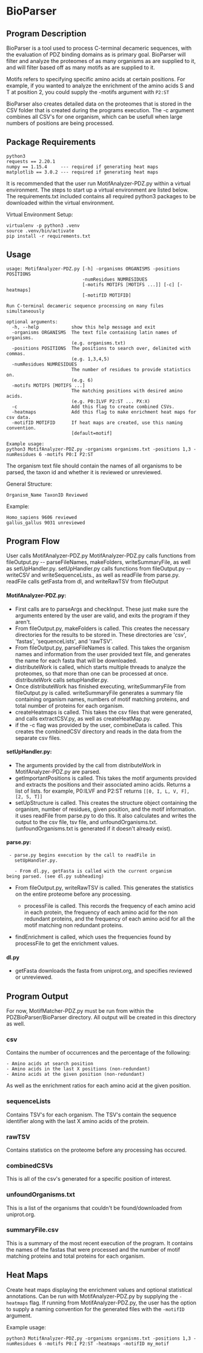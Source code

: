 # BioParser
## Program Description

BioParser is a tool used to process C-terminal decameric sequences,
with the evaluation of PDZ binding domains as is primary
goal. BioParser will filter and analyze the proteomes of as many
organisms as are supplied to it, and will filter based off as many
motifs as are supplied to it.

Motifs refers to specifying specific amino acids at certain
positions. For example, if you wanted to analyze the enrichment of the
amino acids S and T at position 2, you could supply the -motifs
argument with ``` P2:ST ```

BioParser also creates detailed data on the proteomes that is stored
in the CSV folder that is created during the programs execution. The
-c argument combines all CSV's for one organism, which can be usefull
when large numbers of positions are being processed.

## Package Requirements
```
python3
requests == 2.20.1
numpy == 1.15.4     --- required if generating heat maps
matplotlib == 3.0.2 --- required if generating heat maps
```

It is recommended that the user run MotifAnalyzer-PDZ.py within a
virtual environment.  The steps to start up a virtual environment are
listed below. The requirements.txt included contains all required
python3 packages to be downloaded within the virtual environment.

Virtual Environment Setup:
```
virtualenv -p python3 .venv
source .venv/bin/activate
pip install -r requirements.txt
```

## Usage
```
usage: MotifAnalyzer-PDZ.py [-h] -organisms ORGANISMS -positions POSITIONS
                            -numResidues NUMRESIDUES
                            [-motifs MOTIFS [MOTIFS ...]] [-c] [-heatmaps]
                            [-motifID MOTIFID]

Run C-terminal decameric sequence processing on many files simultaneously

optional arguments:
  -h, --help            show this help message and exit
  -organisms ORGANISMS  The text file containing latin names of organisms.
                        (e.g. organisms.txt)
  -positions POSITIONS  The positions to search over, delimited with commas.
                        (e.g. 1,3,4,5)
  -numResidues NUMRESIDUES
                        The number of residues to provide statistics on.
                        (e.g. 6)
  -motifs MOTIFS [MOTIFS ...]
                        The matching positions with desired amino acids. 
                        (e.g. P0:ILVF P2:ST ... PX:X)
  -c                    Add this flag to create combined CSVs.
  -heatmaps             Add this flag to make enrichment heat maps for csv data.
  -motifID MOTIFID      If heat maps are created, use this naming convention.
                        [default=motif]
```

```
Example usage:
python3 MotifAnalyzer-PDZ.py -organisms organisms.txt -positions 1,3 -numResidues 6 -motifs P0:I P2:ST
```

The organism text file should contain the names of all organisms to be parsed, the taxon id and whether it is reviewed or unreviewed.

General Structure:
```
Organism_Name TaxonID Reviewed
```

Example:
```
Homo_sapiens 9606 reviewed
gallus_gallus 9031 unreviewed
```

## Program Flow
User calls MotifAnalyzer-PDZ.py
MotifAnalyzer-PDZ.py calls functions from fileOutput.py -- parseFileNames, makeFolders, writeSummaryFile, as well as setUpHandler.py.
setUpHandler.py calls functions from fileOutput.py -- writeCSV and writeSequenceLists., as well as readFile from parse.py.
readFile calls getFasta from dl, and writeRawTSV from fileOutput
#### MotifAnalyzer-PDZ.py:

  - First calls are to parseArgs and checkInput. These just make sure the arguments entered by the user are valid, and exits the program if they aren't.
  - From fileOutput.py, makeFolders is called. This creates the necessary directories for the results to be stored in. These directories are 'csv', 'fastas', 'sequenceLists', and 'rawTSV'.
  - From fileOutput.py, parseFileNames is called. This takes the organism names and information from the user provided text file, and generates the name for each fasta that will be downloaded.
  - distributeWork is called, which starts multiple threads to analyze the proteomes, so that more than one can be processed at once. distributeWork calls setupHandler.py.
  - Once distributeWork has finished executing, writeSummaryFile from fileOutput.py is called. writeSummaryFile generates a summary file containing organism names, numbers of motif matching proteins, and total number of proteins for each organism.
  - createHeatmaps is called. This takes the csv files that were generated, and calls extractCSV.py, as well as createHeatMap.py.
  - if the -c flag was provided by the user, combineData is called. This creates the combinedCSV directory and reads in the data from the separate csv files.

#### setUpHandler.py:

  - The arguments provided by the call from distributeWork in MotifAnalyzer-PDZ.py are parsed.
  - getImportantPositions is called. This takes the motif arguments provided and extracts the positions and their associated amino acids. Returns a list of lists. for example, P0:ILVF and P2:ST returns ```[[0, I, L, V, F], [2, S, T]]```
  - setUpStructure is called. This creates the structure object containing the organism, number of residues, given position, and the motif information. it uses readFile from parse.py to do this. It also calculates and writes the output to the csv file, tsv file, and unfoundOrganisms.txt. (unfoundOrganisms.txt is generated if it doesn't already exist).

#### parse.py:

     - parse.py begins execution by the call to readFile in
       setUpHandler.py.

       - From dl.py, getFasta is called with the current organism
    being parsed. (see dl.py subheading)

  - From fileOutput.py, writeRawTSV is called. This generates the
    statistics on the entire proteome before any processing.

    - processFile is called. This records the frequency of each amino acid in each protein, the frequency of each amino acid for the non redundant proteins, and the frequency  of each amino acid for all the motif matching non redundant proteins.

- findEnrichment is called, which uses the frequencies found by processFile to get the enrichment values.

#### dl.py

  - getFasta downloads the fasta from uniprot.org, and specifies reviewed or unreviewed.

## Program Output
  For now, MotifMatcher-PDZ.py must be run from within the PDZBioParser/BioParser directory. All output will be created in this directory as well.

### csv
  Contains the number of occurrences and the percentage of the following:
  
    - Amino acids at search position
    - Amino acids in the last X positions (non-redundant)
    - Amino acids at the given position (non-redundant)
    
   As well as the enrichment ratios for each amino acid at the given position.

### sequenceLists
  Contains TSV's for each organism. The TSV's contain the sequence identifier along with the last X amino acids of the protein.

### rawTSV
  Contains statistics on the proteome before any processing has occured.

### combinedCSVs
  This is all of the csv's generated for a specific position of interest.

### unfoundOrganisms.txt
  This is a list of the organisms that couldn't be found/downloaded from uniprot.org.

### summaryFile.csv
  This is a summary of the most recent execution of the program. It contains the names of the fastas that were processed and the number of motif matching proteins and total proteins for each organism.


## Heat Maps
Create heat maps displaying the enrichment values and optional statistical annotations.
Can be run with MotifAnalyzer-PDZ.py by supplying the `-heatmaps` flag.
If running from MotifAnalyzer-PDZ.py, the user has the option to supply a naming convention 
for the generated files with the `-motifID` argument.

Example usage:
```
python3 MotifAnalyzer-PDZ.py -organisms organisms.txt -positions 1,3 -numResidues 6 -motifs P0:I P2:ST -heatmaps -motifID my_motif
```

